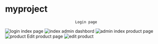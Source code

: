 # myproject


                                    Login page
![login](https://user-images.githubusercontent.com/120645828/219394616-b16b90db-566b-4d76-b6be-536f73024f06.png)
                                    index page
![index](https://user-images.githubusercontent.com/120645828/219394639-70f3d5fe-5f39-4da8-920b-f578e0a22aff.png)
                                    admin dashbord
![admin index](https://user-images.githubusercontent.com/120645828/219394658-9ae18b43-61b8-46ef-a798-90ced2e6e047.png)
                                    product page
![product](https://user-images.githubusercontent.com/120645828/219394669-fc9fab3c-fc6b-4c19-b4a4-475040593b22.png)
                                    Edit product page
![edit product](https://user-images.githubusercontent.com/120645828/219394686-933882b4-1e13-43ed-8694-caf92d1a83c2.png)
